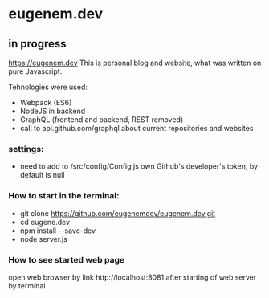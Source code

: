 # eugenem.dev

## in progress

https://eugenem.dev
This is personal blog and website, what was written on pure Javascript.

Tehnologies were used:
- Webpack (ES6) 
- NodeJS in backend 
- GraphQL (frontend and backend, REST removed)
- call to api.github.com/graphql about current repositories and websites

### settings:
- need to add to /src/config/Config.js own Github's developer's token, by default is null

### How to start in the terminal:
- git clone https://github.com/eugenemdev/eugenem.dev.git
- cd eugene.dev
- npm install --save-dev
- node server.js 

### How to see started web page
open web browser by link http://localhost:8081 after starting of web server by terminal





